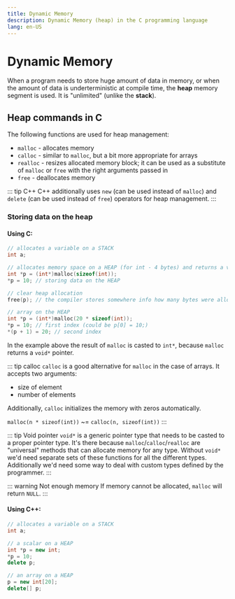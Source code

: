 ```yaml
---
title: Dynamic Memory
description: Dynamic Memory (heap) in the C programming language
lang: en-US
---
```


# Dynamic Memory

When a program needs to store huge amount of data in memory, or when the amount
of data is underterministic at compile time, the **heap** memory segment is
used. It is "unlimited" (unlike the **stack**).

## Heap commands in C

The following functions are used for heap management:

- `malloc` - allocates memory
- `calloc` - similar to `malloc`, but a bit more appropriate for arrays
- `realloc` - resizes allocated memory block; it can be used as a substitute of
  `malloc` or `free` with the right arguments passed in
- `free` - deallocates memory

::: tip C++
C++ additionally uses `new` (can be used instead  of `malloc`) and `delete` (can
be used instead of `free`) operators for heap management.
:::

### Storing data on the heap

#### Using C:

```c
// allocates a variable on a STACK
int a;

// allocates memory space on a HEAP (for int - 4 bytes) and returns a void pointer to it
int *p = (int*)malloc(sizeof(int));
*p = 10; // storing data on the HEAP

// clear heap allocation
free(p); // the compiler stores somewhere info how many bytes were allocated

// array on the HEAP
int *p = (int*)malloc(20 * sizeof(int));
*p = 10; // first index (could be p[0] = 10;)
*(p + 1) = 20; // second index
```

In the example above the result of `malloc` is casted to `int*`, because
`malloc` returns a `void*` pointer.

::: tip calloc
`calloc` is a good alternative for `malloc` in the case of arrays.
It accepts two arguments:

- size of element
- number of elements

Additionally, `calloc` initializes the memory with zeros automatically.

`malloc(n * sizeof(int))` ~= `calloc(n, sizeof(int))`
:::

::: tip Void pointer
`void*` is a generic pointer type that needs to be casted to a proper pointer
type. It's there because `malloc`/`calloc`/`realloc` are "universal" methods
that can allocate memory for any type. Without `void*` we'd need separate sets
of these functions for all the different types. Additionally we'd need some way
to deal with custom types defined by the programmer.
:::

::: warning Not enough memory
If memory cannot be allocated, `malloc` will return `NULL`.
:::

#### Using C++:

```cpp
// allocates a variable on a STACK
int a;

// a scalar on a HEAP
int *p = new int;
*p = 10;
delete p;

// an array on a HEAP
p = new int[20];
delete[] p;
```